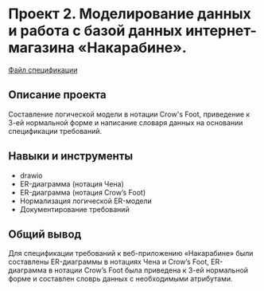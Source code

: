 # Проект 2. Моделирование данных и работа с базой данных интернет-магазина «Накарабине».

[Файл спецификации](https://github.com/KirillZavarzin/Portfolio/blob/87e8eb2cce1b17a31a348155f0bba9bf43ccdf07/Project1/%D0%9F%D1%80%D0%BE%D0%B5%D0%BA%D1%82%201%20%D0%A1%D0%BF%D0%B5%D1%86%D0%B8%D1%84%D0%B8%D0%BA%D0%B0%D1%86%D0%B8%D1%8F%20%D1%82%D1%80%D0%B5%D0%B1%D0%BE%D0%B2%D0%B0%D0%BD%D0%B8%D0%B8%CC%86%20%D0%BA%20%D0%9F%D0%9E%20Chatty%202.0.pdf)    
## Описание проекта 
Составление логической модели в нотации Crow's Foot, приведение к 3-ей нормальной форме и написание словаря данных на основании спецификации требований.
## Навыки и инструменты 
* drawio
* ER-диаграмма (нотация Чена)
* ER-диаграмма (нотация Crow’s Foot)
* Нормализация логической ER-модели
* Документирование требований
## Общий вывод
Для спецификации требований к веб-приложению «Накарабине» были составлены ER-диаграммы в нотациях Чена и Crow’s Foot, ER-диаграмма в нотации Crow’s Foot была приведена к 3-ей нормальной форме и составлен словрь данных с необходимыми атрибутами.
